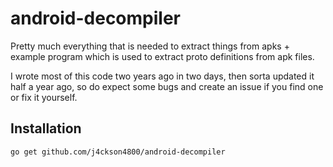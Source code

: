 # android-decompiler

Pretty much everything that is needed to extract things from apks + 
example program which is used to extract proto definitions from apk files.

I wrote most of this code two years ago in two days, then sorta updated it half a year ago, so do expect some bugs and create an issue if you find one or fix it yourself.

## Installation

```bash
go get github.com/j4ckson4800/android-decompiler
```
